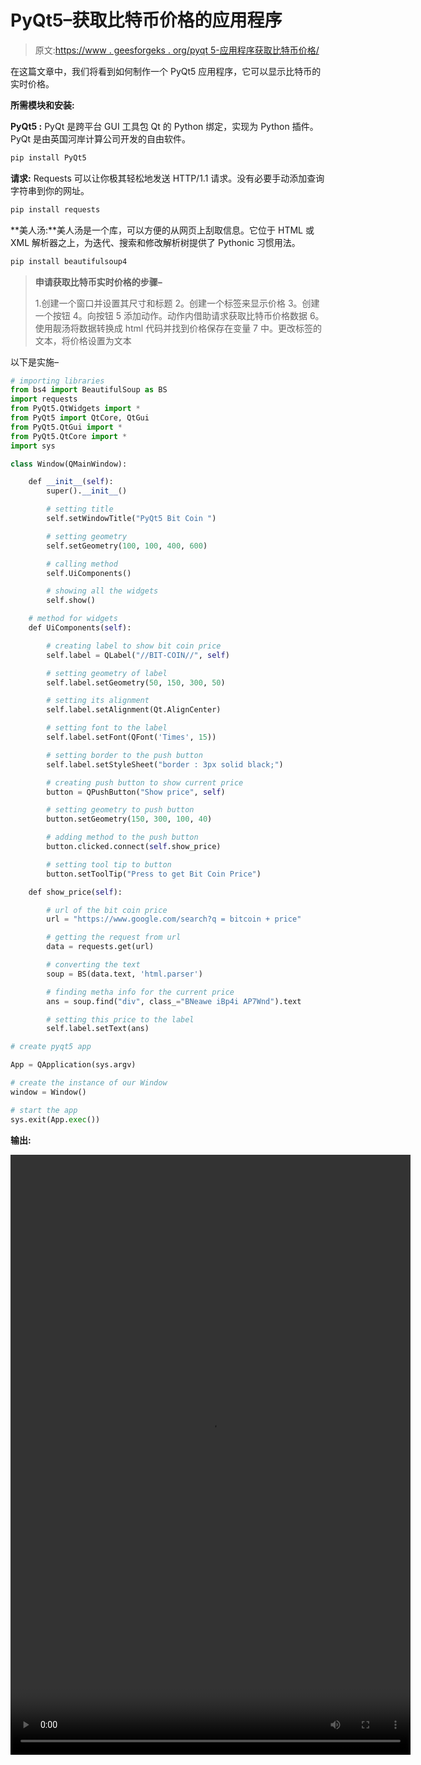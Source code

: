 # PyQt5–获取比特币价格的应用程序

> 原文:[https://www . geesforgeks . org/pyqt 5-应用程序获取比特币价格/](https://www.geeksforgeeks.org/pyqt5-application-to-get-the-price-of-bitcoin/)

在这篇文章中，我们将看到如何制作一个 PyQt5 应用程序，它可以显示比特币的实时价格。

**所需模块和安装:**

**PyQt5 :** PyQt 是跨平台 GUI 工具包 Qt 的 Python 绑定，实现为 Python 插件。PyQt 是由英国河岸计算公司开发的自由软件。

```py
pip install PyQt5
```

**请求:** Requests 可以让你极其轻松地发送 HTTP/1.1 请求。没有必要手动添加查询字符串到你的网址。

```py
pip install requests
```

**美人汤:**美人汤是一个库，可以方便的从网页上刮取信息。它位于 HTML 或 XML 解析器之上，为迭代、搜索和修改解析树提供了 Pythonic 习惯用法。

```py
pip install beautifulsoup4
```

> **申请获取比特币实时价格的步骤–**
> 
> 1.创建一个窗口并设置其尺寸和标题
> 2。创建一个标签来显示价格
> 3。创建一个按钮
> 4。向按钮
> 5 添加动作。动作内借助请求获取比特币价格数据
> 6。使用靓汤将数据转换成 html 代码并找到价格保存在变量
> 7 中。更改标签的文本，将价格设置为文本

以下是实施–

```py
# importing libraries
from bs4 import BeautifulSoup as BS
import requests
from PyQt5.QtWidgets import * 
from PyQt5 import QtCore, QtGui
from PyQt5.QtGui import * 
from PyQt5.QtCore import * 
import sys

class Window(QMainWindow):

    def __init__(self):
        super().__init__()

        # setting title
        self.setWindowTitle("PyQt5 Bit Coin ")

        # setting geometry
        self.setGeometry(100, 100, 400, 600)

        # calling method
        self.UiComponents()

        # showing all the widgets
        self.show()

    # method for widgets
    def UiComponents(self):

        # creating label to show bit coin price
        self.label = QLabel("//BIT-COIN//", self)

        # setting geometry of label
        self.label.setGeometry(50, 150, 300, 50)

        # setting its alignment
        self.label.setAlignment(Qt.AlignCenter)

        # setting font to the label
        self.label.setFont(QFont('Times', 15))

        # setting border to the push button
        self.label.setStyleSheet("border : 3px solid black;")

        # creating push button to show current price
        button = QPushButton("Show price", self)

        # setting geometry to push button
        button.setGeometry(150, 300, 100, 40)

        # adding method to the push button
        button.clicked.connect(self.show_price)

        # setting tool tip to button
        button.setToolTip("Press to get Bit Coin Price")        

    def show_price(self):

        # url of the bit coin price
        url = "https://www.google.com/search?q = bitcoin + price"

        # getting the request from url
        data = requests.get(url)

        # converting the text
        soup = BS(data.text, 'html.parser')

        # finding metha info for the current price
        ans = soup.find("div", class_="BNeawe iBp4i AP7Wnd").text

        # setting this price to the label
        self.label.setText(ans)

# create pyqt5 app

App = QApplication(sys.argv)

# create the instance of our Window
window = Window()

# start the app
sys.exit(App.exec())
```

**输出:**

<video class="wp-video-shortcode" id="video-400007-1" width="640" height="960" preload="metadata" controls=""><source type="video/mp4" src="https://media.geeksforgeeks.org/wp-content/uploads/20200417033736/PyQt5-Bit-Coin-17-04-2020-03_34_04.mp4?_=1">[https://media.geeksforgeeks.org/wp-content/uploads/20200417033736/PyQt5-Bit-Coin-17-04-2020-03_34_04.mp4](https://media.geeksforgeeks.org/wp-content/uploads/20200417033736/PyQt5-Bit-Coin-17-04-2020-03_34_04.mp4)</video>